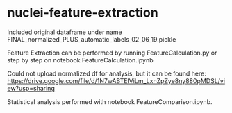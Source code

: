 # nuclei-feature-extraction


Included original dataframe under name FINAL_normalized_PLUS_automatic_labels_02_06_19.pickle

Feature Extraction can be performed by running FeatureCalculation.py or step by step on notebook FeatureCalculation.ipynb

Could not upload normalized df for analysis, but it can be found here: https://drive.google.com/file/d/1N7wABTElViLm_LxnZpZye8ny880pMDSL/view?usp=sharing

Statistical analysis performed with notebook FeatureComparison.ipynb.

